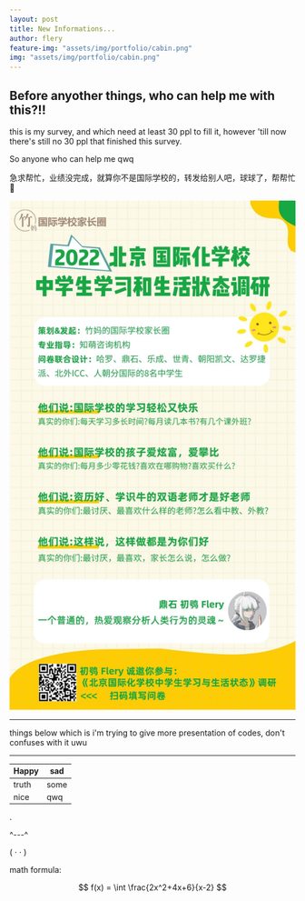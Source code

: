```yaml
---
layout: post
title: New Informations...
author: flery
feature-img: "assets/img/portfolio/cabin.png"
img: "assets/img/portfolio/cabin.png"
---
```


## Before anyother things, who can help me with this?!!

this is my survey, and which need at least 30 ppl to fill it, however 'till now there's still no 30 ppl that finished this survey.

So anyone who can help me qwq

急求帮忙，业绩没完成，就算你不是国际学校的，转发给别人吧，球球了，帮帮忙🥺

![](/assets/img/mysurvey.jpeg)

---

things below which is i'm trying to give more presentation of codes, don't confuses with it uwu

--------------

| Happy | sad  |  
|-------|------|  
| truth | some |    
| nice  |  qwq |


.

 ^---^

( · · )

math formula:

$$ f(x) = \int \frac{2x^2+4x+6}{x-2} $$